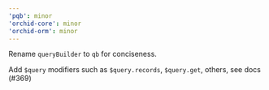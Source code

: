 ```yaml
---
'pqb': minor
'orchid-core': minor
'orchid-orm': minor
---
```


Rename `queryBuilder` to `qb` for conciseness.

Add `$query` modifiers such as `$query.records`, `$query.get`, others, see docs (#369)

